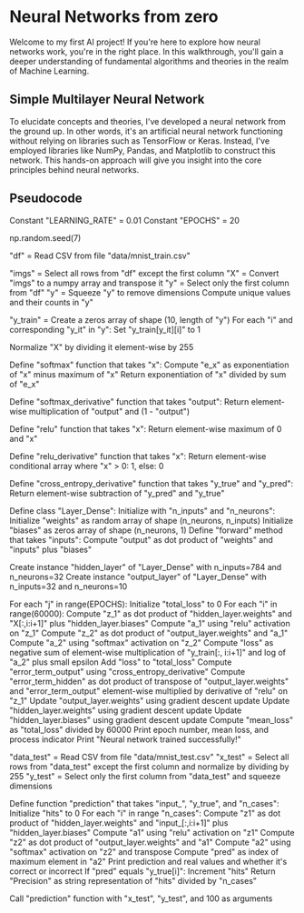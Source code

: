 # Neural Networks from zero

Welcome to my first AI project! If you're here to explore how neural networks work, you're in the right place. 
In this walkthrough, you'll gain a deeper understanding of fundamental algorithms and theories in the realm of Machine Learning.

## Simple Multilayer Neural Network

To elucidate concepts and theories, I've developed a neural network from the ground up. 
In other words, it's an artificial neural network functioning without relying on libraries such as TensorFlow or Keras. 
Instead, I've employed libraries like NumPy, Pandas, and Matplotlib to construct this network. 
This hands-on approach will give you insight into the core principles behind neural networks.

## Pseudocode

Constant "LEARNING_RATE" = 0.01
Constant "EPOCHS" = 20

np.random.seed(7)

"df" = Read CSV from file "data/mnist_train.csv"

"imgs" = Select all rows from "df" except the first column
"X" = Convert "imgs" to a numpy array and transpose it
"y" = Select only the first column from "df"
"y" = Squeeze "y" to remove dimensions
Compute unique values and their counts in "y"

"y_train" = Create a zeros array of shape (10, length of "y")
For each "i" and corresponding "y_it" in "y":
    Set "y_train[y_it][i]" to 1

Normalize "X" by dividing it element-wise by 255

Define "softmax" function that takes "x":
    Compute "e_x" as exponentiation of "x" minus maximum of "x"
    Return exponentiation of "x" divided by sum of "e_x"

Define "softmax_derivative" function that takes "output":
    Return element-wise multiplication of "output" and (1 - "output")

Define "relu" function that takes "x":
    Return element-wise maximum of 0 and "x"

Define "relu_derivative" function that takes "x":
    Return element-wise conditional array where "x" > 0: 1, else: 0

Define "cross_entropy_derivative" function that takes "y_true" and "y_pred":
    Return element-wise subtraction of "y_pred" and "y_true"

Define class "Layer_Dense":
    Initialize with "n_inputs" and "n_neurons":
        Initialize "weights" as random array of shape (n_neurons, n_inputs)
        Initialize "biases" as zeros array of shape (n_neurons, 1)
    Define "forward" method that takes "inputs":
        Compute "output" as dot product of "weights" and "inputs" plus "biases"

Create instance "hidden_layer" of "Layer_Dense" with n_inputs=784 and n_neurons=32
Create instance "output_layer" of "Layer_Dense" with n_inputs=32 and n_neurons=10

For each "j" in range(EPOCHS):
    Initialize "total_loss" to 0
    For each "i" in range(60000):
        Compute "z_1" as dot product of "hidden_layer.weights" and "X[:,i:i+1]" plus "hidden_layer.biases"
        Compute "a_1" using "relu" activation on "z_1"
        Compute "z_2" as dot product of "output_layer.weights" and "a_1"
        Compute "a_2" using "softmax" activation on "z_2"
        Compute "loss" as negative sum of element-wise multiplication of "y_train[:, i:i+1]" and log of "a_2" plus small epsilon
        Add "loss" to "total_loss"
        Compute "error_term_output" using "cross_entropy_derivative"
        Compute "error_term_hidden" as dot product of transpose of "output_layer.weights" and "error_term_output" element-wise multiplied by derivative of "relu" on "z_1"
        Update "output_layer.weights" using gradient descent update
        Update "hidden_layer.weights" using gradient descent update
        Update "hidden_layer.biases" using gradient descent update
    Compute "mean_loss" as "total_loss" divided by 60000
    Print epoch number, mean loss, and process indicator
Print "Neural network trained successfully!"

"data_test" = Read CSV from file "data/mnist_test.csv"
"x_test" = Select all rows from "data_test" except the first column and normalize by dividing by 255
"y_test" = Select only the first column from "data_test" and squeeze dimensions

Define function "prediction" that takes "input_", "y_true", and "n_cases":
    Initialize "hits" to 0
    For each "i" in range "n_cases":
        Compute "z1" as dot product of "hidden_layer.weights" and "input_[:,i:i+1]" plus "hidden_layer.biases"
        Compute "a1" using "relu" activation on "z1"
        Compute "z2" as dot product of "output_layer.weights" and "a1"
        Compute "a2" using "softmax" activation on "z2" and transpose
        Compute "pred" as index of maximum element in "a2"
        Print prediction and real values and whether it's correct or incorrect
        If "pred" equals "y_true[i]":
            Increment "hits"
    Return "Precision" as string representation of "hits" divided by "n_cases"

Call "prediction" function with "x_test", "y_test", and 100 as arguments
